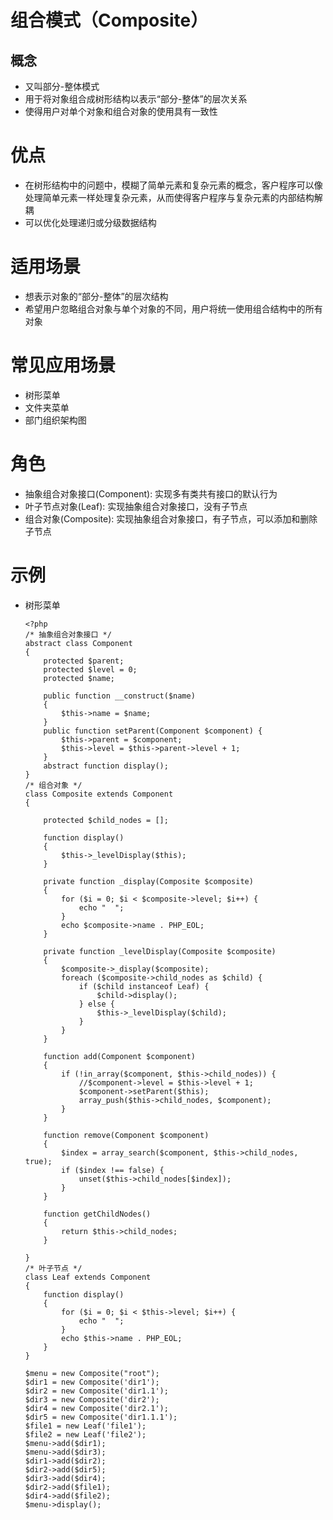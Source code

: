# 组合模式（Composite）

## 概念
- 又叫部分-整体模式
- 用于将对象组合成树形结构以表示“部分-整体”的层次关系
- 使得用户对单个对象和组合对象的使用具有一致性

# 优点 
- 在树形结构中的问题中，模糊了简单元素和复杂元素的概念，客户程序可以像处理简单元素一样处理复杂元素，从而使得客户程序与复杂元素的内部结构解耦
- 可以优化处理递归或分级数据结构

# 适用场景
- 想表示对象的“部分-整体”的层次结构
- 希望用户忽略组合对象与单个对象的不同，用户将统一使用组合结构中的所有对象

# 常见应用场景
- 树形菜单
- 文件夹菜单
- 部门组织架构图

# 角色
- 抽象组合对象接口(Component): 实现多有类共有接口的默认行为
- 叶子节点对象(Leaf): 实现抽象组合对象接口，没有子节点
- 组合对象(Composite): 实现抽象组合对象接口，有子节点，可以添加和删除子节点

# 示例
- 树形菜单

      <?php
      /* 抽象组合对象接口 */
      abstract class Component
      {
          protected $parent;
          protected $level = 0;
          protected $name;

          public function __construct($name)
          {
              $this->name = $name;
          }
          public function setParent(Component $component) {
              $this->parent = $component;
              $this->level = $this->parent->level + 1;
          }
          abstract function display();
      }
      /* 组合对象 */
      class Composite extends Component
      {

          protected $child_nodes = [];

          function display()
          {
              $this->_levelDisplay($this);
          }

          private function _display(Composite $composite)
          {
              for ($i = 0; $i < $composite->level; $i++) {
                  echo "  ";
              }
              echo $composite->name . PHP_EOL;
          }

          private function _levelDisplay(Composite $composite)
          {
              $composite->_display($composite);
              foreach ($composite->child_nodes as $child) {
                  if ($child instanceof Leaf) {
                      $child->display();
                  } else {
                      $this->_levelDisplay($child);
                  }
              }
          }

          function add(Component $component)
          {
              if (!in_array($component, $this->child_nodes)) {
                  //$component->level = $this->level + 1;
                  $component->setParent($this);
                  array_push($this->child_nodes, $component);
              }
          }

          function remove(Component $component)
          {
              $index = array_search($component, $this->child_nodes, true);
              if ($index !== false) {
                  unset($this->child_nodes[$index]);
              }
          }

          function getChildNodes()
          {
              return $this->child_nodes;
          }

      }
      /* 叶子节点 */
      class Leaf extends Component
      {
          function display()
          {
              for ($i = 0; $i < $this->level; $i++) {
                  echo "  ";
              }
              echo $this->name . PHP_EOL;
          }
      }

      $menu = new Composite("root");
      $dir1 = new Composite('dir1');
      $dir2 = new Composite('dir1.1');
      $dir3 = new Composite('dir2');
      $dir4 = new Composite('dir2.1');
      $dir5 = new Composite('dir1.1.1');
      $file1 = new Leaf('file1');
      $file2 = new Leaf('file2');
      $menu->add($dir1);
      $menu->add($dir3);
      $dir1->add($dir2);
      $dir2->add($dir5);
      $dir3->add($dir4);
      $dir2->add($file1);
      $dir4->add($file2);
      $menu->display();



